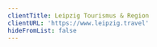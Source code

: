 ```yaml
---
clientTitle: Leipzig Tourismus & Region
clientURL: 'https://www.leipzig.travel'
hideFromList: false
---
```



